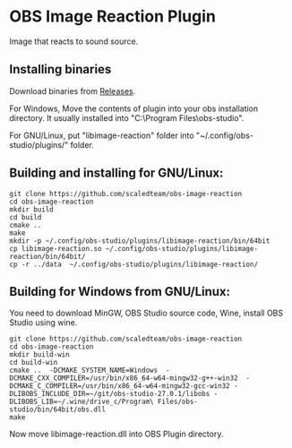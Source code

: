# OBS Image Reaction Plugin
Image that reacts to sound source.

## Installing binaries
Download binaries from [Releases](https://github.com/scaledteam/obs-image-reaction/releases/). 

For Windows, Move the contents of plugin into your obs installation directory. It usually installed into "C:\Program Files\obs-studio\".

For GNU/Linux, put "libimage-reaction" folder into "~/.config/obs-studio/plugins/" folder.

## Building and installing for GNU/Linux:
```
git clone https://github.com/scaledteam/obs-image-reaction
cd obs-image-reaction
mkdir build
cd build
cmake ..
make
mkdir -p ~/.config/obs-studio/plugins/libimage-reaction/bin/64bit
cp libimage-reaction.so ~/.config/obs-studio/plugins/libimage-reaction/bin/64bit/
cp -r ../data  ~/.config/obs-studio/plugins/libimage-reaction/
```

## Building for Windows from GNU/Linux:
You need to download MinGW, OBS Studio source code, Wine, install OBS Studio using wine.
```
git clone https://github.com/scaledteam/obs-image-reaction
cd obs-image-reaction
mkdir build-win
cd build-win
cmake ..  -DCMAKE_SYSTEM_NAME=Windows  -DCMAKE_CXX_COMPILER=/usr/bin/x86_64-w64-mingw32-g++-win32  -DCMAKE_C_COMPILER=/usr/bin/x86_64-w64-mingw32-gcc-win32 -DLIBOBS_INCLUDE_DIR=~/git/obs-studio-27.0.1/libobs -DLIBOBS_LIB=~/.wine/drive_c/Program\ Files/obs-studio/bin/64bit/obs.dll
make
```
Now move libimage-reaction.dll into OBS Plugin directory.
